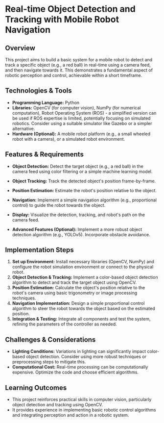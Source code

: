 # Real-time Object Detection and Tracking with Mobile Robot Navigation

## Overview

This project aims to build a basic system for a mobile robot to detect and track a specific object (e.g., a red ball) in real-time using a camera feed, and then navigate towards it.  This demonstrates a fundamental aspect of robotic perception and control, achievable within a short timeframe.

## Technologies & Tools

* **Programming Language:** Python
* **Libraries:** OpenCV (for computer vision), NumPy (for numerical computation), Robot Operating System (ROS) -  a simplified version can be used if ROS expertise is limited, potentially focusing on simulated robotics.  Consider using a suitable simulator like Gazebo or a simpler alternative.
* **Hardware (Optional):** A mobile robot platform (e.g., a small wheeled robot with a camera), or a simulated robot environment.

## Features & Requirements

- **Object Detection:**  Detect the target object (e.g., a red ball) in the camera feed using color filtering or a simple machine learning model.
- **Object Tracking:** Track the detected object's position frame-by-frame.
- **Position Estimation:** Estimate the robot's position relative to the object.
- **Navigation:** Implement a simple navigation algorithm (e.g., proportional control) to guide the robot towards the object.
- **Display:** Visualize the detection, tracking, and robot's path on the camera feed.

- **Advanced Features (Optional):** Implement a more robust object detection algorithm (e.g., YOLOv5).  Incorporate obstacle avoidance.

## Implementation Steps

1. **Set up Environment:** Install necessary libraries (OpenCV, NumPy) and configure the robot simulation environment or connect to the physical robot.
2. **Object Detection & Tracking:** Implement a color-based object detection algorithm to detect and track the target object using OpenCV.
3. **Position Estimation:** Calculate the object's position relative to the robot's camera using basic trigonometry or image processing techniques.
4. **Navigation Implementation:** Design a simple proportional control algorithm to steer the robot towards the object based on the estimated position.
5. **Integration & Testing:** Integrate all components and test the system, refining the parameters of the controller as needed.

## Challenges & Considerations

- **Lighting Conditions:**  Variations in lighting can significantly impact color-based object detection. Consider using more robust techniques or preprocessing steps to mitigate this.
- **Computational Cost:** Real-time processing can be computationally expensive. Optimize the code and choose efficient algorithms.

## Learning Outcomes

- This project reinforces practical skills in computer vision, particularly object detection and tracking using OpenCV.
- It provides experience in implementing basic robotic control algorithms and integrating perception and action in a robotic system.

